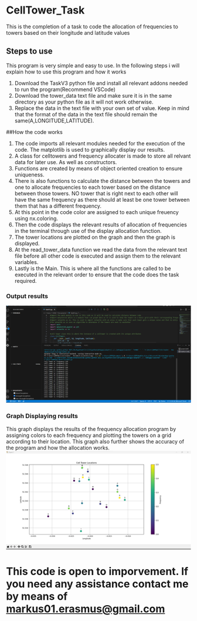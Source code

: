 # CellTower_Task
This is the completion of a task to code the allocation of frequencies to towers based on their longitude and latitude values

## Steps to use
This program is very simple and easy to use. In the following steps i will explain how to use this program and how it works
1. Download the TaskV3 python file and install all relevant addons needed to run the program(Recommend VSCode)
2. Download the tower_data text file and make sure it is in the same directory as your python file as it will not work otherwise.
3. Replace the data in the text file with your own set of value. Keep in mind that the format of the data in the text file should remain the same(A,LONGITUDE,LATITUDE).

##How the code works
1. The code imports all relevant modules needed for the execution of the code. The matplotlib is used to graphically display our results.
2. A class for celltowers and frequency allocater is made to store all relvant data for later use. As well as constructors.
3. Functions are created by means of object oriented creation to ensure uniqueness.
4. There is also functions to calculate the distance between the towers and one to allocate frequencies to each tower based on the distance between those towers. NO tower that is right next to each other will have the same frequency as there should at least be one tower between them that has a different frequency.
5. At this point in the code color are assigned to each unique freuency using nx.coloring.
6. Then the code displays the relevant results of allocation of frequencies in the terminal through use of the display allocation function.
7. The tower locations are plotted on the graph and then the graph is displayed.
8. At the read_tower_data function we read the data from the relevant text file before all other code is executed and assign them to the relevant variables.
9. Lastly is the Main. This is where all the functions are called to be executed in the relevant order to ensure that the code does the task required.

### Output results
![Hello](Results.png)
### Graph Displaying results
This graph displays the results of the frequency allocation program by assigning colors to each frequency and plotting the towers on a grid according to their location. This graph also further shows the accuracy of the program and how the allocation works.
![alt text](Graph.png)

# This code is open to imporvement. If you need any assistance contact me by means of markus01.erasmus@gmail.com

